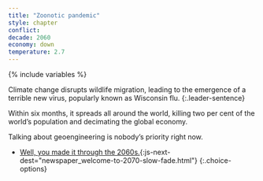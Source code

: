```yaml
---
title: "Zoonotic pandemic"
style: chapter
conflict: 
decade: 2060
economy: down
temperature: 2.7
---
```


{% include variables %}

Climate change disrupts wildlife migration, leading to the emergence of a terrible new virus, popularly known as Wisconsin flu.
{:.leader-sentence}

Within six months, it spreads all around the world, killing two per cent of the world’s population and decimating the global economy.

Talking about geoengineering is nobody’s priority right now.

- [Well, you made it through the 2060s.](part-page_2070.html){:js-next-dest="newspaper_welcome-to-2070-slow-fade.html"}
{:.choice-options}
